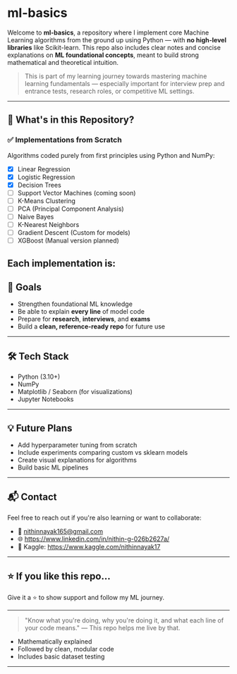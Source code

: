 # ml-basics

Welcome to **ml-basics**, a repository where I implement core Machine Learning algorithms from the ground up using Python — with **no high-level libraries** like Scikit-learn. This repo also includes clear notes and concise explanations on **ML foundational concepts**, meant to build strong mathematical and theoretical intuition.

> This is part of my learning journey towards mastering machine learning fundamentals — especially important for interview prep and entrance tests, research roles, or competitive ML settings.

---

## 🚀 What's in this Repository?

### ✅ Implementations from Scratch
Algorithms coded purely from first principles using Python and NumPy:
- [x] Linear Regression
- [x] Logistic Regression
- [x] Decision Trees
- [ ] Support Vector Machines (coming soon)
- [ ] K-Means Clustering
- [ ] PCA (Principal Component Analysis)
- [ ] Naive Bayes
- [ ] K-Nearest Neighbors
- [ ] Gradient Descent (Custom for models)
- [ ] XGBoost (Manual version planned)

Each implementation is:
---

## 🎯 Goals
- Strengthen foundational ML knowledge
- Be able to explain **every line** of model code
- Prepare for **research**, **interviews**, and **exams**
- Build a **clean, reference-ready repo** for future use

---

## 🛠 Tech Stack
- Python (3.10+)
- NumPy
- Matplotlib / Seaborn (for visualizations)
- Jupyter Notebooks

---

## 💡 Future Plans
- Add hyperparameter tuning from scratch
- Include experiments comparing custom vs sklearn models
- Create visual explanations for algorithms
- Build basic ML pipelines

---

## 📬 Contact
Feel free to reach out if you're also learning or want to collaborate:
- 📧 nithinnayak165@gmail.com
- 🌐 https://www.linkedin.com/in/nithin-g-026b2627a/
- 🧠 Kaggle: https://www.kaggle.com/nithinnayak17

---

## ⭐ If you like this repo...
Give it a ⭐ to show support and follow my ML journey.

---

> "Know what you're doing, why you're doing it, and what each line of your code means." — This repo helps me live by that.

- Mathematically explained
- Followed by clean, modular code
- Includes basic dataset testing

---




